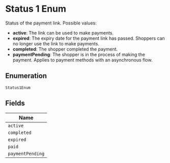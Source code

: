 
# Status 1 Enum

Status of the payment link. Possible values:

* **active**: The link can be used to make payments.
* **expired**: The expiry date for the payment link has passed. Shoppers can no longer use the link to make payments.
* **completed**: The shopper completed the payment.
* **paymentPending**: The shopper is in the process of making the payment. Applies to payment methods with an asynchronous flow.

## Enumeration

`Status1Enum`

## Fields

| Name |
|  --- |
| `active` |
| `completed` |
| `expired` |
| `paid` |
| `paymentPending` |

